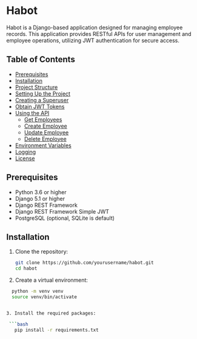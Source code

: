 # Habot

Habot is a Django-based application designed for managing employee records. This application provides RESTful APIs for user management and employee operations, utilizing JWT authentication for secure access.

## Table of Contents

- [Prerequisites](#prerequisites)
- [Installation](#installation)
- [Project Structure](#project-structure)
- [Setting Up the Project](#setting-up-the-project)
- [Creating a Superuser](#creating-a-superuser)
- [Obtain JWT Tokens](#obtain-jwt-tokens)
- [Using the API](#using-the-api)
  - [Get Employees](#get-employees)
  - [Create Employee](#create-employee)
  - [Update Employee](#update-employee)
  - [Delete Employee](#delete-employee)
- [Environment Variables](#environment-variables)
- [Logging](#logging)
- [License](#license)

## Prerequisites

- Python 3.6 or higher
- Django 5.1 or higher
- Django REST Framework
- Django REST Framework Simple JWT
- PostgreSQL (optional, SQLite is default)

## Installation

1. Clone the repository:

   ```bash
   git clone https://github.com/yourusername/habot.git
   cd habot

2. Create a virtual environment:

 ```bash
   python -m venv venv
   source venv/bin/activate  


3. Install the required packages:

  ```bash
    pip install -r requirements.txt



